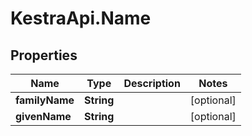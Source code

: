# KestraApi.Name

## Properties

Name | Type | Description | Notes
------------ | ------------- | ------------- | -------------
**familyName** | **String** |  | [optional] 
**givenName** | **String** |  | [optional] 



